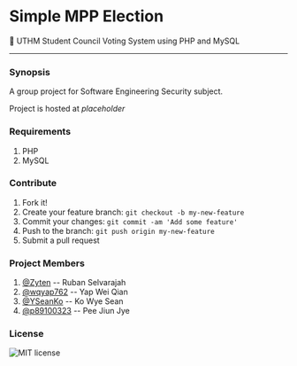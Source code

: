 # Simple MPP Election
:school: UTHM Student Council Voting System using PHP and MySQL
***
### Synopsis

A group project for Software Engineering Security subject. 

Project is hosted at 
*placeholder*

### Requirements

1. PHP
2. MySQL

### Contribute

1. Fork it!
2. Create your feature branch: `git checkout -b my-new-feature`
3. Commit your changes: `git commit -am 'Add some feature'`
4. Push to the branch: `git push origin my-new-feature`
5. Submit a pull request

### Project Members

1. [@Zyten](http://github.com/Zyten "Ruban Selvarajah") -- Ruban Selvarajah
2. [@wqyap762](http://github.com/wqyap762 "Wei Qian") -- Yap Wei Qian
3. [@YSeanKo](http://github.com/YSeanKo "Sean Ko") -- Ko Wye Sean
4. [@p89100323](http://github.com/p89100323 "Jiun Jye") -- Pee Jiun Jye

### License

![MIT license](https://img.shields.io/npm/l/express.svg)
